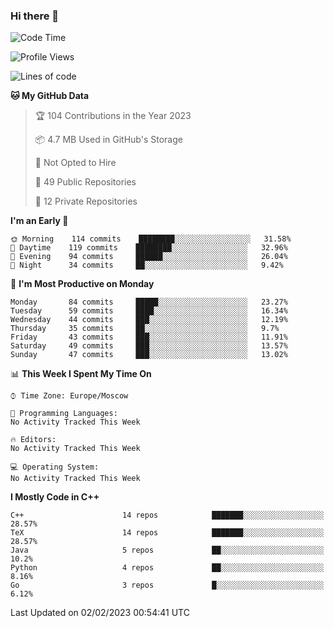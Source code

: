 ### Hi there 👋

<!--
**SemenMartynov/SemenMartynov** is a ✨ _special_ ✨ repository because its `README.md` (this file) appears on your GitHub profile.

Here are some ideas to get you started:

- 🔭 I’m currently working on ...
- 🌱 I’m currently learning ...
- 👯 I’m looking to collaborate on ...
- 🤔 I’m looking for help with ...
- 💬 Ask me about ...
- 📫 How to reach me: ...
- 😄 Pronouns: ...
- ⚡ Fun fact: ...
-->

<!--START_SECTION:waka-->
![Code Time](http://img.shields.io/badge/Code%20Time-0%20secs-blue)

![Profile Views](http://img.shields.io/badge/Profile%20Views-1-blue)

![Lines of code](https://img.shields.io/badge/From%20Hello%20World%20I%27ve%20Written-3%20Million%20lines%20of%20code-blue)

**🐱 My GitHub Data** 

> 🏆 104 Contributions in the Year 2023
 > 
> 📦 4.7 MB Used in GitHub's Storage 
 > 
> 🚫 Not Opted to Hire
 > 
> 📜 49 Public Repositories 
 > 
> 🔑 12 Private Repositories  
 > 
**I'm an Early 🐤** 

```text
🌞 Morning    114 commits    ████████░░░░░░░░░░░░░░░░░   31.58% 
🌆 Daytime    119 commits    ████████░░░░░░░░░░░░░░░░░   32.96% 
🌃 Evening    94 commits     ██████░░░░░░░░░░░░░░░░░░░   26.04% 
🌙 Night      34 commits     ██░░░░░░░░░░░░░░░░░░░░░░░   9.42%

```
📅 **I'm Most Productive on Monday** 

```text
Monday       84 commits     █████░░░░░░░░░░░░░░░░░░░░   23.27% 
Tuesday      59 commits     ████░░░░░░░░░░░░░░░░░░░░░   16.34% 
Wednesday    44 commits     ███░░░░░░░░░░░░░░░░░░░░░░   12.19% 
Thursday     35 commits     ██░░░░░░░░░░░░░░░░░░░░░░░   9.7% 
Friday       43 commits     ███░░░░░░░░░░░░░░░░░░░░░░   11.91% 
Saturday     49 commits     ███░░░░░░░░░░░░░░░░░░░░░░   13.57% 
Sunday       47 commits     ███░░░░░░░░░░░░░░░░░░░░░░   13.02%

```


📊 **This Week I Spent My Time On** 

```text
⌚︎ Time Zone: Europe/Moscow

💬 Programming Languages: 
No Activity Tracked This Week

🔥 Editors: 
No Activity Tracked This Week

💻 Operating System: 
No Activity Tracked This Week

```

**I Mostly Code in C++** 

```text
C++                      14 repos            ███████░░░░░░░░░░░░░░░░░░   28.57% 
TeX                      14 repos            ███████░░░░░░░░░░░░░░░░░░   28.57% 
Java                     5 repos             ██░░░░░░░░░░░░░░░░░░░░░░░   10.2% 
Python                   4 repos             ██░░░░░░░░░░░░░░░░░░░░░░░   8.16% 
Go                       3 repos             █░░░░░░░░░░░░░░░░░░░░░░░░   6.12%

```



 Last Updated on 02/02/2023 00:54:41 UTC
<!--END_SECTION:waka-->